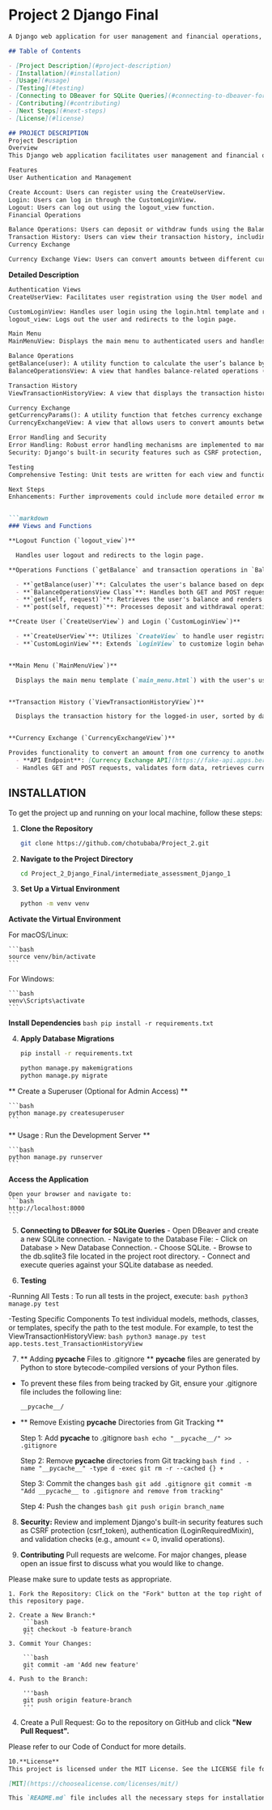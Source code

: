# Project 2 Django Final
```markdown
A Django web application for user management and financial operations, including account creation, login, balance operations, transaction history, and currency exchange.

## Table of Contents

- [Project Description](#project-description)
- [Installation](#installation)
- [Usage](#usage)
- [Testing](#testing)
- [Connecting to DBeaver for SQLite Queries](#connecting-to-dbeaver-for-sqlite-queries)
- [Contributing](#contributing)
- [Next Steps](#next-steps)
- [License](#license)
```

```markdown
## PROJECT DESCRIPTION
Project Description
Overview
This Django web application facilitates user management and financial operations. It includes features for account creation, login, balance operations, transaction history, and currency exchange. The project is designed to demonstrate robust error handling, user authentication, and financial transaction processing.

Features
User Authentication and Management

Create Account: Users can register using the CreateUserView.
Login: Users can log in through the CustomLoginView.
Logout: Users can log out using the logout_view function.
Financial Operations

Balance Operations: Users can deposit or withdraw funds using the BalanceOperationsView. The balance is calculated by summing all deposits and subtracting all withdrawals.
Transaction History: Users can view their transaction history, including deposits and withdrawals, through the ViewTransactionHistoryView.
Currency Exchange

Currency Exchange View: Users can convert amounts between different currencies using the CurrencyExchangeView. The exchange rates are fetched from an external API.
```


**Detailed Description**
```markdown
Authentication Views
CreateUserView: Facilitates user registration using the User model and CreateUserForm. It uses the create_account.html template and redirects to the login page upon successful account creation.

CustomLoginView: Handles user login using the login.html template and redirects to the main menu upon successful login.
logout_view: Logs out the user and redirects to the login page.

Main Menu
MainMenuView: Displays the main menu to authenticated users and handles exceptions gracefully.

Balance Operations
getBalance(user): A utility function to calculate the user’s balance by summing all successful deposits and subtracting all successful withdrawals.
BalanceOperationsView: A view that handles balance-related operations (deposit and withdraw). It validates the operations and updates the user's balance accordingly.

Transaction History
ViewTransactionHistoryView: A view that displays the transaction history for the logged-in user, sorted by date.

Currency Exchange
getCurrencyParams(): A utility function that fetches currency exchange rates from an external API and formats them for display.
CurrencyExchangeView: A view that allows users to convert amounts between different currencies. It processes and validates the input, fetches the exchange rate, and calculates the exchanged amount.
```

```markdown
Error Handling and Security
Error Handling: Robust error handling mechanisms are implemented to manage exceptions gracefully and provide meaningful error messages to users.
Security: Django's built-in security features such as CSRF protection, authentication, and validation checks are thoroughly utilized.

Testing
Comprehensive Testing: Unit tests are written for each view and function using Django’s testing framework to ensure all components work correctly under different scenarios.

Next Steps
Enhancements: Further improvements could include more detailed error messages, additional validation checks, and enhanced security measures.


```markdown
### Views and Functions

**Logout Function (`logout_view`)**

  Handles user logout and redirects to the login page.

**Operations Functions (`getBalance` and transaction operations in `BalanceOperationsView`)**

  - **`getBalance(user)`**: Calculates the user's balance based on deposit and withdrawal history.
  - **`BalanceOperationsView Class`**: Handles both GET and POST requests for balance operations.
  - **`get(self, request)`**: Retrieves the user's balance and renders the `operations.html` template.
  - **`post(self, request)`**: Processes deposit and withdrawal operations based on form input, updates history, and renders the updated balance in the template.

**Create User (`CreateUserView`) and Login (`CustomLoginView`)**

  - **`CreateUserView`**: Utilizes `CreateView` to handle user registration using the `User` model and `CreateUserForm`.
  - **`CustomLoginView`**: Extends `LoginView` to customize login behavior and context data.


**Main Menu (`MainMenuView`)**

  Displays the main menu template (`main_menu.html`) with the user's username if authenticated.


**Transaction History (`ViewTransactionHistoryView`)**

  Displays the transaction history for the logged-in user, sorted by date.


**Currency Exchange (`CurrencyExchangeView`)**

Provides functionality to convert an amount from one currency to another using an external API:
  - **API Endpoint**: [Currency Exchange API](https://fake-api.apps.berlintech.ai/api/currency_exchange)
  - Handles GET and POST requests, validates form data, retrieves currency rates, and computes the exchanged amount.

  ```

## INSTALLATION

To get the project up and running on your local machine, follow these steps:

1. **Clone the Repository**

   ```bash
   git clone https://github.com/chotubaba/Project_2.git 
   ```

2. **Navigate to the Project Directory**

    ```bash
    cd Project_2_Django_Final/intermediate_assessment_Django_1
    ```

3. **Set Up a Virtual Environment**

    ```bash
    python -m venv venv
    ```

**Activate the Virtual Environment**

For macOS/Linux:

    ```bash
    source venv/bin/activate
    ```

For Windows:

    ```bash
    venv\Scripts\activate
    ```

**Install Dependencies**
    ```bash
    pip install -r requirements.txt
    ```

4. **Apply Database Migrations**
   
    ```bash
    pip install -r requirements.txt
    ```

    ```bash
    python manage.py makemigrations
    python manage.py migrate
    ```

** Create a Superuser (Optional for Admin Access) **

    ```bash
    python manage.py createsuperuser
    ```
** Usage : Run the Development Server **

    ```bash
    python manage.py runserver
    ```

**Access the Application**

    Open your browser and navigate to:
    ```bash
    http://localhost:8000
    ```

5. **Connecting to DBeaver for SQLite Queries**
        - Open DBeaver and create a new SQLite connection.
        - Navigate to the Database File:
        - Click on Database > New Database Connection.
        - Choose SQLite.
        - Browse to the db.sqlite3 file located in the project root directory.
        - Connect and execute queries against your SQLite database as needed.

6. **Testing**
   
-Running All Tests :
    To run all tests in the project, execute:
    ```bash
    python3 manage.py test
    ```

-Testing Specific Components
    To test individual models, methods, classes, or templates, specify the path to the test module. 
    For example, to test the ViewTransactionHistoryView:
    ```bash
    python3 manage.py test app.tests.test_TransactionHistoryView
    ```


7. ** Adding __pycache__ Files to .gitignore **
    __pycache__ files are generated by Python to store bytecode-compiled versions of your Python files.

- To prevent these files from being tracked by Git, ensure your .gitignore file includes the following line:

    ```bash
    __pycache__/
    ```

- ** Remove Existing __pycache__ Directories from Git Tracking **


    Step 1: Add __pycache__ to .gitignore
        ```bash
        echo "__pycache__/" >> .gitignore
        ```

    Step 2: Remove __pycache__ directories from Git tracking
      ```bash
      find . -name "__pycache__" -type d -exec git rm -r --cached {} +
      ```

    Step 3: Commit the changes
      ```bash
      git add .gitignore
      git commit -m "Add __pycache__ to .gitignore and remove from tracking"
      ```

    Step 4: Push the changes
      ```bash
      git push origin branch_name
      ```

8. **Security:**
  Review and implement Django's built-in security features such as CSRF protection (csrf_token), authentication (LoginRequiredMixin), and validation checks (e.g., amount <= 0,   invalid operations).


9. **Contributing**
  Pull requests are welcome. For major changes, please open an issue first to discuss what you would like to change.
  
  Please make sure to update tests as appropriate.
  
    1. Fork the Repository: Click on the "Fork" button at the top right of this repository page.

    2. Create a New Branch:*
        ```bash
        git checkout -b feature-branch
        ```
    3. Commit Your Changes:
    
        ```bash
        git commit -am 'Add new feature'
        ```
    4. Push to the Branch:
    
        '''bash
        git push origin feature-branch
        '''

4. Create a Pull Request: Go to the repository on GitHub and click **"New Pull Request".**

Please refer to our Code of Conduct for more details.

```markdown
10.**License**
This project is licensed under the MIT License. See the LICENSE file for details.

[MIT](https://choosealicense.com/licenses/mit/)

This `README.md` file includes all the necessary steps for installation, usage, testing, and contributing, with clear sections and formatting for easy navigation.
```
